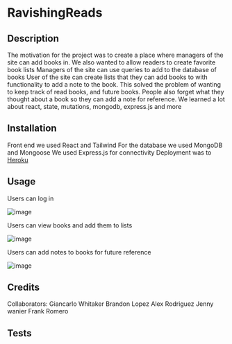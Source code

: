# RavishingReads

## Description

The motivation for the project was to create a place where managers of the site can add books in. We also wanted to allow readers to create favorite book lists
Managers of the site can use queries to add to the database of books
User of the site can create lists that they can add books to with functionality to add a note to the book.
This solved the problem of wanting to keep track of read books, and future books. People also forget what they thought about a book so they can add a note for reference.
We learned a lot about react, state, mutations, mongodb, express.js and more

## Installation

Front end we used React and Tailwind
For the database we used MongoDB and Mongoose
We used Express.js for connectivity
Deployment was to [Heroku](https://ravishing-reads-react-fb02d5314bcc.herokuapp.com/)


## Usage

Users can log in

![image](https://github.com/FROMERO63/programmerspub/assets/134673364/a4652e83-dc60-488e-ae33-5d513bf9960e)

Users can view books and add them to lists

![image](https://github.com/FROMERO63/programmerspub/assets/134673364/49abdee0-948f-4b2b-9445-287710c4e900)

Users can add notes to books for future reference

![image](https://github.com/FROMERO63/programmerspub/assets/134673364/946d1827-5b4d-4a18-8f41-f447c9041fa4)

## Credits

Collaborators:
Giancarlo Whitaker
Brandon Lopez
Alex Rodriguez
Jenny wanier
Frank Romero

## Tests

